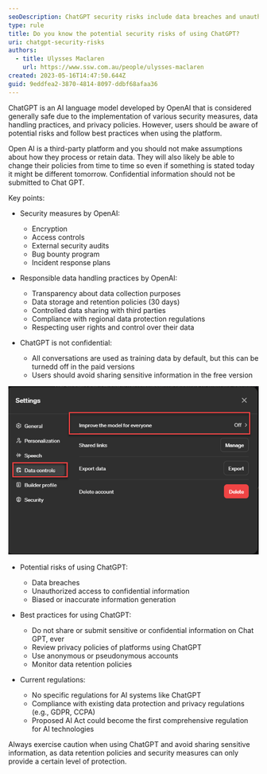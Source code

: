 ```yaml
---
seoDescription: ChatGPT security risks include data breaches and unauthorized access to confidential information, while best practices involve not sharing sensitive info and monitoring data retention policies.
type: rule
title: Do you know the potential security risks of using ChatGPT?
uri: chatgpt-security-risks
authors:
  - title: Ulysses Maclaren
    url: https://www.ssw.com.au/people/ulysses-maclaren
created: 2023-05-16T14:47:50.644Z
guid: 9eddfea2-3870-4814-8097-ddbf68afaa36
---
```


ChatGPT is an AI language model developed by OpenAI that is considered generally safe due to the implementation of various security measures, data handling practices, and privacy policies. However, users should be aware of potential risks and follow best practices when using the platform.

Open AI is a third-party platform and you should not make assumptions about how they process or retain data. They will also likely be able to change their policies from time to time so even if something is stated today it might be different tomorrow. Confidential information should not be submitted to Chat GPT.

<!--endintro-->

Key points:

- Security measures by OpenAI:

  - Encryption
  - Access controls
  - External security audits
  - Bug bounty program
  - Incident response plans

- Responsible data handling practices by OpenAI:

  - Transparency about data collection purposes
  - Data storage and retention policies (30 days)
  - Controlled data sharing with third parties
  - Compliance with regional data protection regulations
  - Respecting user rights and control over their data

- ChatGPT is not confidential:

  - All conversations are used as training data by default, but this can be turnedd off in the paid versions
  - Users should avoid sharing sensitive information in the free version

![Figure: Toggle Your Name | Settings | Data controls | Improve the model for everyone to stop the model training on your data](trainingondata.png)

- Potential risks of using ChatGPT:

  - Data breaches
  - Unauthorized access to confidential information
  - Biased or inaccurate information generation

- Best practices for using ChatGPT:

  - Do not share or submit sensitive or confidential information on Chat GPT, ever
  - Review privacy policies of platforms using ChatGPT
  - Use anonymous or pseudonymous accounts
  - Monitor data retention policies

- Current regulations:

  - No specific regulations for AI systems like ChatGPT
  - Compliance with existing data protection and privacy regulations (e.g., GDPR, CCPA)
  - Proposed AI Act could become the first comprehensive regulation for AI technologies

Always exercise caution when using ChatGPT and avoid sharing sensitive information, as data retention policies and security measures can only provide a certain level of protection.
